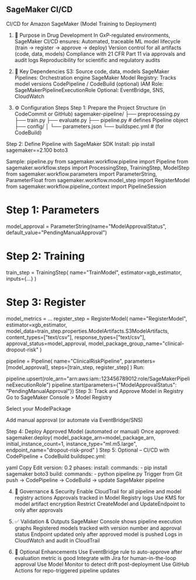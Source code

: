 ## SageMaker CI/CD
CI/CD for Amazon SageMaker (Model Training to Deployment)

1. 🎯 Purpose in Drug Development
In GxP-regulated environments, SageMaker CI/CD ensures:
  Automated, traceable ML model lifecycle (train → register → approve → deploy)
  Version control for all artifacts (code, data, models)
  Compliance with 21 CFR Part 11 via approvals and audit logs
  Reproducibility for scientific and regulatory audits

2. 🔗 Key Dependencies
S3: Source code, data, models
SageMaker Pipelines: Orchestration engine
SageMaker Model Registry: Tracks model versions
CodePipeline / CodeBuild (optional)
IAM Role: SageMakerPipelineExecutionRole
Optional: EventBridge, SNS, CloudWatch

3. ⚙️ Configuration Steps
Step 1: Prepare the Project Structure (in CodeCommit or GitHub)
sagemaker-pipeline/
├── preprocessing.py
├── train.py
├── evaluate.py
├── pipeline.py       # defines Pipeline object
├── config/
│   └── parameters.json
└── buildspec.yml     # (for CodeBuild)

Step 2: Define Pipeline with SageMaker SDK
Install:
pip install sagemaker==2.100 boto3

Sample: pipeline.py
from sagemaker.workflow.pipeline import Pipeline
from sagemaker.workflow.steps import ProcessingStep, TrainingStep, ModelStep
from sagemaker.workflow.parameters import ParameterString, ParameterFloat
from sagemaker.workflow.model_step import RegisterModel
from sagemaker.workflow.pipeline_context import PipelineSession

# Step 1: Parameters
model_approval = ParameterString(name="ModelApprovalStatus", default_value="PendingManualApproval")

# Step 2: Training
train_step = TrainingStep(
    name="TrainModel",
    estimator=xgb_estimator,
    inputs={...}
)

# Step 3: Register
model_metrics = ...
register_step = RegisterModel(
    name="RegisterModel",
    estimator=xgb_estimator,
    model_data=train_step.properties.ModelArtifacts.S3ModelArtifacts,
    content_types=["text/csv"],
    response_types=["text/csv"],
    approval_status=model_approval,
    model_package_group_name="clinical-dropout-risk"
)

pipeline = Pipeline(
    name="ClinicalRiskPipeline",
    parameters=[model_approval],
    steps=[train_step, register_step]
)
Run:

pipeline.upsert(role_arn="arn:aws:iam::123456789012:role/SageMakerPipelineExecutionRole")
pipeline.start(parameters={"ModelApprovalStatus": "PendingManualApproval"})
Step 3: Track and Approve Model in Registry
Go to SageMaker Console > Model Registry

Select your ModelPackage

Add manual approval (or automate via EventBridge/SNS)

Step 4: Deploy Approved Model (automated or manual)
Once approved:
sagemaker.deploy(
  model_package_arn=model_package_arn,
  initial_instance_count=1,
  instance_type="ml.m5.large",
  endpoint_name="dropout-risk-prod"
)
Step 5: Optional – CI/CD with CodePipeline + CodeBuild
buildspec.yml:

yaml
Copy
Edit
version: 0.2
phases:
  install:
    commands:
      - pip install sagemaker boto3
  build:
    commands:
      - python pipeline.py
Trigger from Git push → CodePipeline → CodeBuild → update SageMaker pipeline

4. 🔐 Governance & Security
Enable CloudTrail for all pipeline and model registry actions
Approvals tracked in Model Registry logs
Use KMS for model artifact encryption
Restrict CreateModel and UpdateEndpoint to only after approvals

5. ✅ Validation & Outputs
SageMaker Console shows pipeline execution graphs
Registered models tracked with version number and approval status
Endpoint updated only after approved model is pushed
Logs in CloudWatch and audit in CloudTrail

6. 🌱 Optional Enhancements
Use EventBridge rule to auto-approve after evaluation metric is good
Integrate with Jira for human-in-the-loop approval
Use Model Monitor to detect drift post-deployment
Use GitHub Actions for repo-triggered pipeline updates


